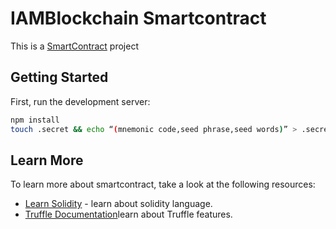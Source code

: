 # IAMBlockchain Smartcontract

This is a [SmartContract](https://trufflesuite.com/docs/truffle/index.html) project 

## Getting Started

First, run the development server:

```bash
npm install
touch .secret && echo “(mnemonic code,seed phrase,seed words)” > .secret # when u need deploy to mainnet , testnet
```

## Learn More
To learn more about smartcontract, take a look at the following resources:
- [Learn Solidity](https://docs.soliditylang.org/en/v0.8.11/) - learn about solidity language.
- [Truffle Documentation](https://trufflesuite.com/docs/truffle/index.html)learn about Truffle features.
